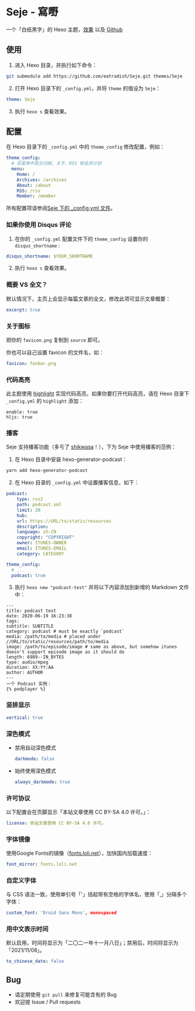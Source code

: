 # Seje - 寫嘢
一个「白纸黑字」的 Hexo 主题，[效果](https://eatradish.github.io) 以及 [Github](https://github.com/eatradish/saki.li)

## 使用
1. 进入 Hexo 目录，并执行如下命令：

```bash
git submodule add https://github.com/eatradish/Seje.git themes/Seje
```

2. 打开 Hexo 目录下的 `_config.yml`，并将 `theme` 的值设为 `Seje`：

```yaml
theme: Seje
```

3. 执行 `hexo s` 查看效果。

## 配置
在 Hexo 目录下的 `_config.yml` 中的 `theme_config` 修改配置，例如：

```yaml
theme_config:
  # 在菜单中显示归档、关于、RSS 和会员计划
  menu:
    Home: /
    Archives: /archives
    About: /about
    RSS: /rss
    Member: /member
```

所有配置项请参阅[Seje 下的 _config.yml 文件](./_config.yml)。

### 如果你使用 Disqus 评论
1. 在你的 `_config.yml` 配置文件下的 `theme_config` 设置你的 `disqus_shortname` :
  ```yaml
  disqus_shortname: $YOUR_SHORTNAME
  ```

2. 执行 `hexo s` 查看效果。

### 概要 VS 全文？
默认情况下，主页上会显示每篇文章的全文，修改此项可显示文章概要：

```yaml
excerpt: true
```

### 关于图标
把你的 `favicon.png` 复制到 `source` 即可。

你也可以自己设置 favicon 的文件名，如：
```yaml
favicon: foobar.png
```

### 代码高亮
此主题使用 [highlight](https://highlightjs.org/) 实现代码高亮，如果你要打开代码高亮，请在 Hexo 目录下 `_config.yml` 的 `highlight` 添加：

```
enable: true
hljs: true
```

### 播客

Seje 支持播客功能（多亏了 [shikwasa](https://github.com/jessuni/shikwasa)！），下为 Seje 中使用播客的范例：

1. 在 Hexo 目录中安装 hexo-generator-podcast：

```bash
yarn add hexo-generator-podcast
```

2. 在 Hexo 目录的 `_config.yml` 中设置播客信息，如下：

```yaml
podcast:
    type: rss2
    path: podcast.xml
    limit: 20
    hub:
    url: https://URL/to/static/resources
    description: 
    language: zh-CN
    copyright: "COPYRIGHT"
    owner: ITUNES-OWNER
    email: ITUNES-EMAIL
    category: CATEGORY

theme_config:
  # ...
  podcast: true
```

3. 执行 `hexo new "podcast-test"` 并将以下内容添加到新增的 Markdown 文件中：

```
---
title: podcast test
date: 2020-06-19 16:23:38
tags:
subtitle: SUBTITLE
category: podcast # must be exactly `podcast`
media: /path/to/media # placed under //URL/to/static/resources/path/to/media
image: /path/to/episode/image # same as above, but somehow itunes doesn't support episode image as it should do
length: 6989--IN_BYTES
type: audio/mpeg
duration: XX:YY:AA
author: AUTHOR
---
一个 Podcast 实例：
{% podplayer %}
```

### 竖排显示
```yaml
vertical: true
```

### 深色模式
- 禁用自动深色模式
  ```yaml
  darkmode: false
  ```
- 始终使用深色模式
  ```yaml
  always_darkmode: true
  ```

### 许可协议
以下配置会在页脚显示「本站文章使用 CC BY-SA 4.0 许可。」：
```yaml
license: 本站文章使用 CC BY-SA 4.0 许可。
```

### 字体镜像
使用Google Fonts的镜像（[fonts.loli.net](fonts.loli.net)），加快国内加载速度：
```yaml
font_mirror: fonts.loli.net
```

### 自定义字体
与 CSS 语法一致，使用单引号「'」括起带有空格的字体名，使用「,」分隔多个字体：
```yaml
custom_font: 'Droid Sans Mono', monospaced
```

### 用中文表示时间
默认启用，时间将显示为「二〇二一年十一月八日」；禁用后，时间将显示为「2021/11/08」。
```yaml
to_chinese_date: false
```

## Bug

- 请定期使用 `git pull` 来修复可能含有的 Bug
- 欢迎提 Issue / Pull requests
